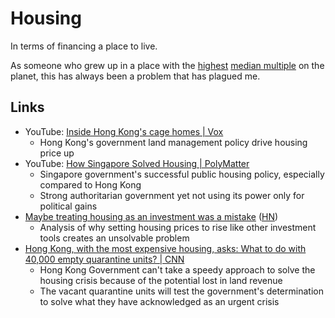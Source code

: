 # Housing

In terms of financing a place to live.

As someone who grew up in a place with the
[highest](https://www.thestandard.com.hk/section-news/fc/2/239579/Housing-affordability-situation-worsens)
[median multiple](https://en.wikipedia.org/wiki/Median_multiple) on the planet,
this has always been a problem that has plagued me.

## Links

- YouTube: [Inside Hong Kong's cage homes | Vox](https://youtu.be/hLrFyjGZ9NU)
  - Hong Kong's government land management policy drive housing price up
- YouTube:
  [How Singapore Solved Housing | PolyMatter](https://youtu.be/3dBaEo4QplQ)
  - Singapore government's successful public housing policy, especially compared
    to Hong Kong
  - Strong authoritarian government yet not using its power only for political
    gains
- [Maybe treating housing as an investment was a mistake](https://goodreason.substack.com/p/maybe-treating-housing-as-an-investment)
  ([HN](https://news.ycombinator.com/item?id=35043478))
  - Analysis of why setting housing prices to rise like other investment tools
    creates an unsolvable problem
- [Hong Kong, with the most expensive housing, asks: What to do with 40,000 empty quarantine units? | CNN](https://edition.cnn.com/2023/03/11/asia/hong-kong-pennys-bay-quarantine-housing-intl-hnk/index.html)
  - Hong Kong Government can't take a speedy approach to solve the housing
    crisis because of the potential lost in land revenue
  - The vacant quarantine units will test the government's determination to
    solve what they have acknowledged as an urgent crisis
